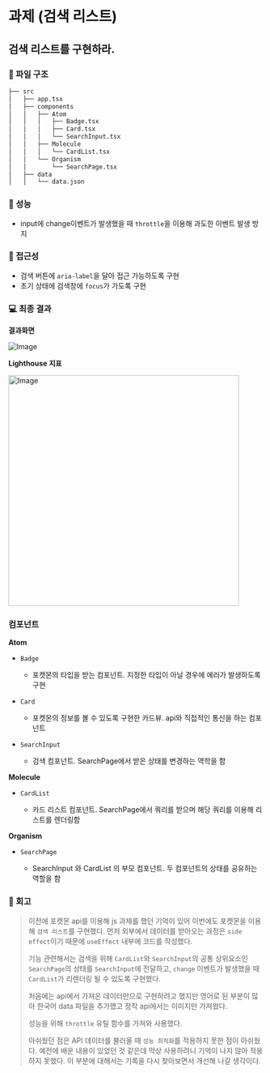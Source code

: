 # 과제 (검색 리스트)

## 검색 리스트를 구현하라.

### 📁 파일 구조

```bash
├── src
│   ├── app.tsx
│   ├── components
│   │   ├── Atom
│   │   │   ├── Badge.tsx
│   │   │   ├── Card.tsx
│   │   │   └── SearchInput.tsx
│   │   ├── Molecule
│   │   │   └── CardList.tsx
│   │   └── Organism
│   │       └── SearchPage.tsx
│   ├── data
│   │   └── data.json

```

### 💯 성능

- input에 change이벤트가 발생했을 때 `throttle`을 이용해 과도한 이벤트 발생 방지

### 🚨 접근성

- 검색 버튼에 `aria-label`을 달아 접근 가능하도록 구현
- 초기 상태에 검색창에 `focus`가 가도록 구현

### 💻 최종 결과

**결과화면**

![Image](https://github.com/user-attachments/assets/1e1edf98-112f-47f1-9360-62dfefeffd42)

**Lighthouse 지표**

<img width="456" alt="Image" src="https://github.com/user-attachments/assets/1e1a81c6-d196-4dc0-a3dd-76a256fe7e3c" />

### 컴포넌트

**Atom**

- `Badge`

  - 포켓몬의 타입을 받는 컴포넌트. 지정한 타입이 아닐 경우에 에러가 발생하도록 구현

- `Card`

  - 포켓몬의 정보를 볼 수 있도록 구현한 카드뷰. api와 직접적인 통신을 하는 컴포넌트

- `SearchInput`

  - 검색 컴포넌트. SearchPage에서 받은 상태를 변경하는 역학을 함

**Molecule**

- `CardList`

  - 카드 리스트 컴포넌트. SearchPage에서 쿼리를 받으며 해당 쿼리를 이용해 리스트를 렌더링함

**Organism**

- `SearchPage`

  - SearchInput 와 CardList 의 부모 컴포넌트. 두 컴포넌트의 상태를 공유하는 역할을 함

### 💬 회고

> 이전에 포켓몬 api를 이용해 js 과제를 했던 기억이 있어 이번에도 포켓몬을 이용해 `검색 리스트`를 구현했다. 먼저 외부에서 데이터를 받아오는 과정은 `side effect`이기 때문에 `useEffect` 내부에 코드를 작성했다.
>
> 기능 관련해서는 검색을 위해 `CardList`와 `SearchInput`의 공통 상위요소인 `SearchPage`의 상태를 `SearchInput`에 전달하고, `change` 이벤트가 발생했을 때 `CardList`가 리렌더링 될 수 있도록 구현했다.
>
> 처음에는 api에서 가져온 데이터만으로 구현하려고 했지만 영어로 된 부분이 많아 한국어 data 파일을 추가했고 정작 api에서는 이미지만 가져왔다.
>
> 성능을 위해 `throttle` 유틸 함수를 가져와 사용했다.
>
> 아쉬웠던 점은 API 데이터를 불러올 때 `성능 최적화`를 적용하지 못한 점이 아쉬웠다. 예전에 배운 내용이 있었던 것 같은데 막상 사용하려니 기억이 나지 않아 적용하지 못했다. 이 부분에 대해서는 기록을 다시 찾아보면서 개선해 나갈 생각이다.
